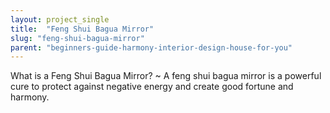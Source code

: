 ```yaml
---
layout: project_single
title:  "Feng Shui Bagua Mirror"
slug: "feng-shui-bagua-mirror"
parent: "beginners-guide-harmony-interior-design-house-for-you"
---
```

What is a Feng Shui Bagua Mirror? ~ A feng shui bagua mirror is a powerful cure to protect against negative energy and create good fortune and harmony.